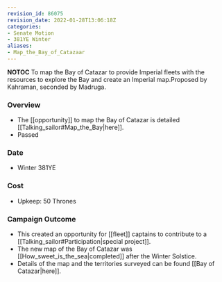 ```yaml
---
revision_id: 86075
revision_date: 2022-01-28T13:06:18Z
categories:
- Senate Motion
- 381YE Winter
aliases:
- Map_the_Bay_of_Catazaar
---
```



__NOTOC__
To map the Bay of Catazar to provide Imperial fleets with the resources to explore the Bay and create an Imperial map.Proposed by Kahraman, seconded by Madruga.
### Overview
* The [[opportunity]] to map the Bay of Catazar is detailed [[Talking_sailor#Map_the_Bay|here]].
* Passed

### Date
* Winter 381YE
### Cost
* Upkeep: 50 Thrones
### Campaign Outcome
* This created an opportunity for [[fleet]] captains to contribute to a [[Talking_sailor#Participation|special project]].
* The new map of the Bay of Catazar was [[How_sweet_is_the_sea|completed]] after the Winter Solstice.
* Details of the map and the territories surveyed can be found [[Bay of Catazar|here]].